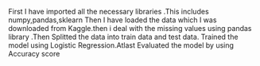 First I have imported all the necessary libraries .This includes numpy,pandas,sklearn Then I have loaded the data which I was downloaded from Kaggle.then i deal with the missing values using pandas library .Then Splitted the data into train data and test data. Trained the model using Logistic Regression.Atlast Evaluated the model by using Accuracy score
